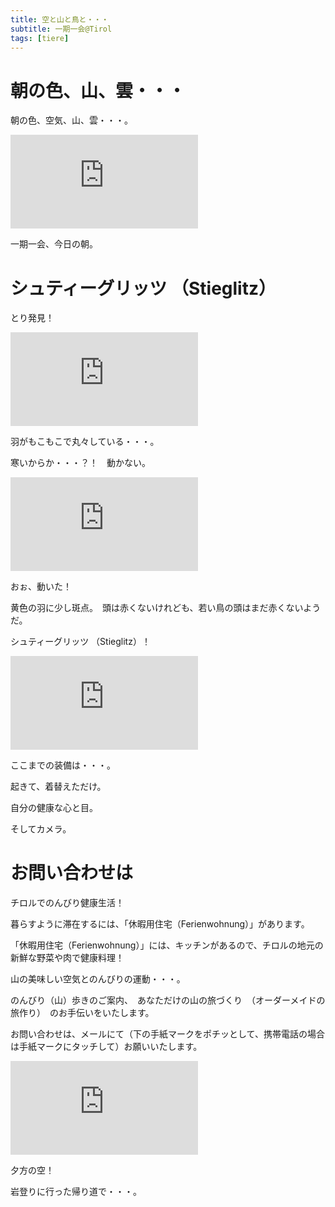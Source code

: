 ```yaml
---
title: 空と山と鳥と・・・   
subtitle: 一期一会@Tirol
tags: [tiere]
---
```


# 朝の色、山、雲・・・

朝の色、空気、山、雲・・・。

![20240918morgenbergwolken](https://piwigo.schickl.de/i.php?/upload/2024/09/21/20240921095854-e0fc4a22-me.jpg)

一期一会、今日の朝。


# シュティーグリッツ （Stieglitz）

とり発見！

![20240918stieglitz1](https://piwigo.schickl.de/i.php?/upload/2024/09/21/20240921095959-6dec48c3-me.jpg)

羽がもこもこで丸々している・・・。

寒いからか・・・？！　動かない。

![20240918stieglitz2](https://piwigo.schickl.de/i.php?/upload/2024/09/21/20240921100658-989ab2d6-me.jpg)

おぉ、動いた！

黄色の羽に少し斑点。　頭は赤くないけれども、若い鳥の頭はまだ赤くないようだ。

シュティーグリッツ （Stieglitz）！

![20240918stieglitz3](https://piwigo.schickl.de/i.php?/upload/2024/09/21/20240921100147-d5fecb9d-me.jpg)

ここまでの装備は・・・。

起きて、着替えただけ。

自分の健康な心と目。

そしてカメラ。


# お問い合わせは

チロルでのんびり健康生活！　

暮らすように滞在するには、「休暇用住宅（Ferienwohnung）」があります。　

「休暇用住宅（Ferienwohnung）」には、キッチンがあるので、チロルの地元の新鮮な野菜や肉で健康料理！

山の美味しい空気とのんびりの運動・・・。

のんびり（山）歩きのご案内、　あなただけの山の旅づくり　（オーダーメイドの旅作り）　のお手伝いをいたします。

お問い合わせは、メールにて（下の手紙マークをポチッとして、携帯電話の場合は手紙マークにタッチして）お願いいたします。

![20240919](https://piwigo.schickl.de/i.php?/upload/2024/09/21/20240921100520-8e2dea09-me.jpg)

夕方の空！

岩登りに行った帰り道で・・・。

